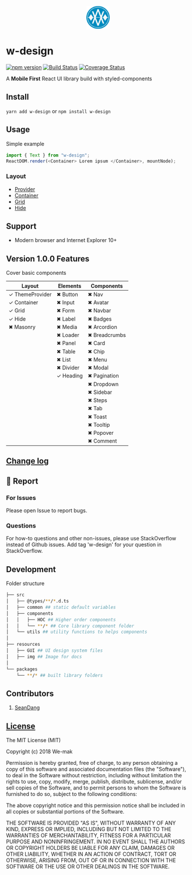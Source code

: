 <p align="center">
 <img height="64" width="64" src="resources/img/logo.png">
</p>

# w-design

[![npm version](https://badge.fury.io/js/w-design.svg)](https://badge.fury.io/js/w-design)
[![Build Status](https://travis-ci.org/we-mak/w-design.svg?branch=master)](https://travis-ci.org/we-mak/w-design)
[![Coverage Status](https://coveralls.io/repos/github/we-mak/w-design/badge.svg?branch=master)](https://coveralls.io/github/we-mak/w-design?branch=master)

A **Mobile First** React UI library build with styled-components

## Install

`yarn add w-design` or `npm install w-design`

## Usage

Simple example

```js
import { Text } from "w-design";
ReactDOM.render(<Container> Lorem ipsum </Container>, mountNode);
```

### Layout

* [Provider]("/src/components/layout/Provider/README.md")
* [Container]("/src/components/layout/Container/README.md")
* [Grid]("/src/components/layout/Grid/README.md")
* [Hide]("/src/components/layout/Hide/README.md")

## Support

* Modern browser and Internet Explorer 10+

## Version 1.0.0 Features

Cover basic components

| Layout          | Elements  | Components    |
| --------------- | --------- | ------------- |
| ✓ ThemeProvider | ✖ Button  | ✖ Nav         |
| ✓ Container     | ✖ Input   | ✖ Avatar      |
| ✓ Grid          | ✖ Form    | ✖ Navbar      |
| ✓ Hide          | ✖ Label   | ✖ Badges      |
| ✖ Masonry       | ✖ Media   | ✖ Arcordion   |
|                 | ✖ Loader  | ✖ Breadcrumbs |
|                 | ✖ Panel   | ✖ Card        |
|                 | ✖ Table   | ✖ Chip        |
|                 | ✖ List    | ✖ Menu        |
|                 | ✖ Divider | ✖ Modal       |
|                 | ✓ Heading | ✖ Pagination  |
|                 |           | ✖ Dropdown    |
|                 |           | ✖ Sidebar     |
|                 |           | ✖ Steps       |
|                 |           | ✖ Tab         |
|                 |           | ✖ Toast       |
|                 |           | ✖ Tooltip     |
|                 |           | ✖ Popover     |
|                 |           | ✖ Comment     |

## [Change log](./CHANGELOG.md)

## 🐞 Report

### For Issues

Please open Issue to report bugs.

### Questions

For how-to questions and other non-issues, please use StackOverflow instead of Github issues. Add tag 'w-design' for your question in StackOverflow.

## Development

Folder structure

```bash
├── src
│   ├── @types/**/*.d.ts
│   ├── common ## static default variables
│   ├── components
│   │   ├── HOC ## Higher order components
│   │   └── **/* ## Core library component folder
│   └── utils ## utility functions to helps components
│
├── resources
│   ├── GUI ## UI design system files
│   ├── img ## Image for docs
│
└── packages
    └── **/* ## built library folders
```

## Contributors

<ol>
  <li>
   <a href="https://github.com/viiiprock" target="_blank">SeanDang</a>
  </li>
</ol>

## [License](./LICENSE)

The MIT License (MIT)

Copyright (c) 2018 We-mak

Permission is hereby granted, free of charge, to any person obtaining a copy
of this software and associated documentation files (the "Software"), to deal
in the Software without restriction, including without limitation the rights
to use, copy, modify, merge, publish, distribute, sublicense, and/or sell
copies of the Software, and to permit persons to whom the Software is
furnished to do so, subject to the following conditions:

The above copyright notice and this permission notice shall be included in all
copies or substantial portions of the Software.

THE SOFTWARE IS PROVIDED "AS IS", WITHOUT WARRANTY OF ANY KIND, EXPRESS OR
IMPLIED, INCLUDING BUT NOT LIMITED TO THE WARRANTIES OF MERCHANTABILITY,
FITNESS FOR A PARTICULAR PURPOSE AND NONINFRINGEMENT. IN NO EVENT SHALL THE
AUTHORS OR COPYRIGHT HOLDERS BE LIABLE FOR ANY CLAIM, DAMAGES OR OTHER
LIABILITY, WHETHER IN AN ACTION OF CONTRACT, TORT OR OTHERWISE, ARISING FROM,
OUT OF OR IN CONNECTION WITH THE SOFTWARE OR THE USE OR OTHER DEALINGS IN THE
SOFTWARE.
